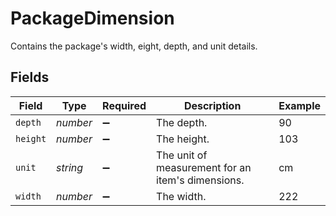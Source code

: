 # PackageDimension

Contains the package's width, eight, depth, and unit details.


## Fields

| Field                                             | Type                                              | Required                                          | Description                                       | Example                                           |
| ------------------------------------------------- | ------------------------------------------------- | ------------------------------------------------- | ------------------------------------------------- | ------------------------------------------------- |
| `depth`                                           | *number*                                          | :heavy_minus_sign:                                | The depth.                                        | 90                                                |
| `height`                                          | *number*                                          | :heavy_minus_sign:                                | The height.                                       | 103                                               |
| `unit`                                            | *string*                                          | :heavy_minus_sign:                                | The unit of measurement for an item's dimensions. | cm                                                |
| `width`                                           | *number*                                          | :heavy_minus_sign:                                | The width.                                        | 222                                               |